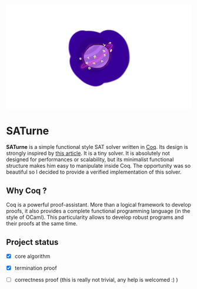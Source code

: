 ![logo](planet.png)

# SATurne

**SATurne** is a simple functional style SAT solver written in [Coq](https://coq.inria.fr/). Its design is strongly inspired by [this article](http://www.cse.chalmers.se/~algehed/blogpostsHTML/SAT.html). It is a tiny solver. It is absolutely not designed for performances or scalability, but its minimalist functional structure makes him easy to manipulate inside Coq. The opportunity was so beautiful so I decided to provide a verified implementation of this solver.

## Why Coq ?

Coq is a powerful proof-assistant. More than a logical framework to develop proofs, it also provides a complete functional programming language (in the style of OCaml). This particularity allows to develop robust programs and their proofs at the same time.

## Project status

+ [x] core algorithm
+ [x] termination proof
+ [ ] correctness proof (this is really not trivial, any help is welcomed :) )




